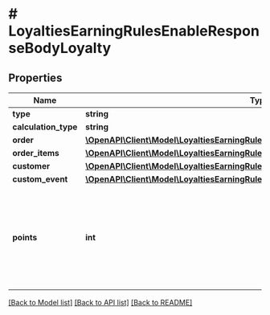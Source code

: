 # # LoyaltiesEarningRulesEnableResponseBodyLoyalty

## Properties

Name | Type | Description | Notes
------------ | ------------- | ------------- | -------------
**type** | **string** |  | [optional]
**calculation_type** | **string** |  | [optional]
**order** | [**\OpenAPI\Client\Model\LoyaltiesEarningRulesEnableResponseBodyLoyaltyOrder**](LoyaltiesEarningRulesEnableResponseBodyLoyaltyOrder.md) |  | [optional]
**order_items** | [**\OpenAPI\Client\Model\LoyaltiesEarningRulesEnableResponseBodyLoyaltyOrderItems**](LoyaltiesEarningRulesEnableResponseBodyLoyaltyOrderItems.md) |  | [optional]
**customer** | [**\OpenAPI\Client\Model\LoyaltiesEarningRulesEnableResponseBodyLoyaltyCustomer**](LoyaltiesEarningRulesEnableResponseBodyLoyaltyCustomer.md) |  | [optional]
**custom_event** | [**\OpenAPI\Client\Model\LoyaltiesEarningRulesEnableResponseBodyLoyaltyCustomEvent**](LoyaltiesEarningRulesEnableResponseBodyLoyaltyCustomEvent.md) |  | [optional]
**points** | **int** | Defines how the points will be added to the loyalty card. FIXED adds a fixed number of points. | [optional]

[[Back to Model list]](../../README.md#models) [[Back to API list]](../../README.md#endpoints) [[Back to README]](../../README.md)
